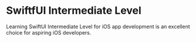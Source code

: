 # SwiftfUI Intermediate Level 

Learning SwiftUI Intermediate Level for iOS app development is an excellent choice for aspiring iOS developers.
